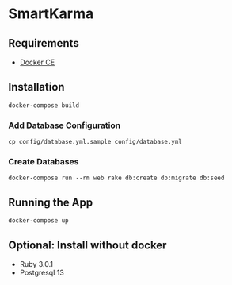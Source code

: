 # SmartKarma

## Requirements
- [Docker CE](https://docs.docker.com/get-docker/)

## Installation
`docker-compose build`

### Add Database Configuration
`cp config/database.yml.sample config/database.yml`

### Create Databases
`docker-compose run --rm web rake db:create db:migrate db:seed`

## Running the App
`docker-compose up`

## Optional: Install without docker
- Ruby 3.0.1
- Postgresql 13

